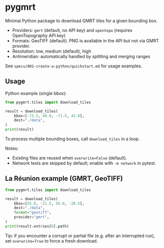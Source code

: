 # pygmrt

Minimal Python package to download GMRT tiles for a given bounding box.

- Providers: `gmrt` (default, no API key) and `opentopo` (requires OpenTopography API key)
- Formats: GeoTIFF (default). PNG is available in the API but not via GMRT provider.
- Resolution: low, medium (default), high
- Antimeridian: automatically handled by splitting and merging ranges

See `specs/001-create-a-python/quickstart.md` for usage examples.

## Usage

Python example (single bbox):

```python
from pygmrt.tiles import download_tiles

result = download_tiles(
	bbox=[-73.5, 40.0, -71.5, 42.0],
	dest="./data",
)
print(result)
```

To process multiple bounding boxes, call `download_tiles` in a loop.

Notes:
- Existing files are reused when `overwrite=False` (default).
- Network tests are skipped by default; enable with `-m network` in pytest.

## La Réunion example (GMRT, GeoTIFF)

```python
from pygmrt.tiles import download_tiles

result = download_tiles(
	bbox=[55.0, -21.5, 56.0, -20.5],
	dest="./data",
	format="geotiff",
	provider="gmrt",
)
print(result.entries[0].path)
```

Tip: if you encounter a corrupt or partial file (e.g. after an interrupted run), set `overwrite=True` to force a fresh download.
